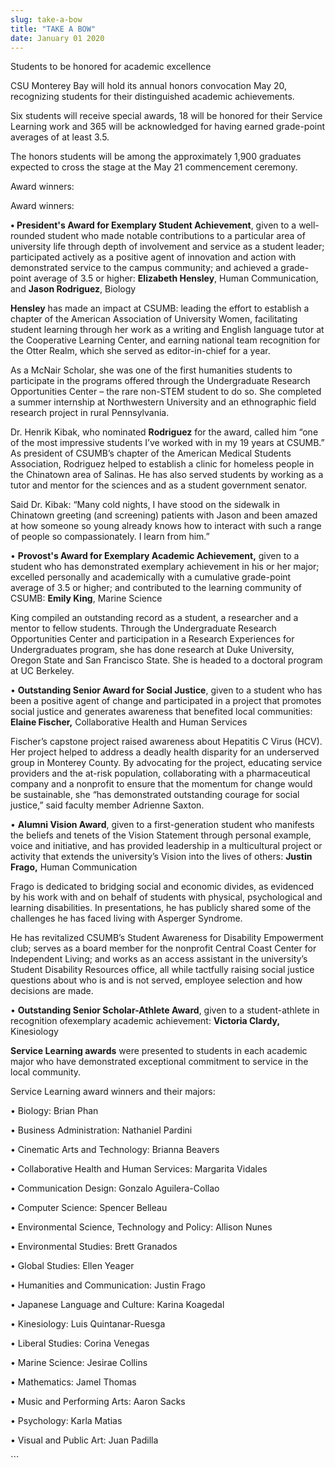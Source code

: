 ```yaml
---
slug: take-a-bow
title: "TAKE A BOW"
date: January 01 2020
---
```


 
<p>Students to be honored for academic excellence</p>
<p>
  CSU Monterey Bay will hold its annual honors convocation May 20, recognizing
  students for their distinguished academic achievements.
</p>
<p>
  Six students will receive special awards, 18 will be honored for their Service
  Learning work and 365 will be acknowledged for having earned grade-point
  averages of at least 3.5.
</p>
<p>
  The honors students will be among the approximately 1,900 graduates expected
  to cross the stage at the May 21 commencement ceremony.
</p>
<p>Award winners:</p>
<p>Award winners:</p>
<p>
  <strong>• President's Award for Exemplary Student Achievement</strong>, given
  to a well-rounded student who made notable contributions to a particular area
  of university life through depth of involvement and service as a student
  leader; participated actively as a positive agent of innovation and action
  with demonstrated service to the campus community; and achieved a grade-point
  average of 3.5 or higher: <strong>Elizabeth Hensley</strong>, Human
  Communication, and <strong>Jason Rodriguez</strong>, Biology
</p>
<p>
  <strong>Hensley</strong> has made an impact at CSUMB: leading the effort to
  establish a chapter of the American Association of University Women,
  facilitating student learning through her work as a writing and English
  language tutor at the Cooperative Learning Center, and earning national team
  recognition for the Otter Realm, which she served as editor-in-chief for a
  year.
</p>
<p>
  As a McNair Scholar, she was one of the first humanities students to
  participate in the programs offered through the Undergraduate Research
  Opportunities Center – the rare non-STEM student to do so. She completed a
  summer internship at Northwestern University and an ethnographic field
  research project in rural Pennsylvania.
</p>
<p>
  Dr. Henrik Kibak, who nominated <strong>Rodriguez</strong> for the award,
  called him “one of the most impressive students I’ve worked with in my 19
  years at CSUMB.” As president of CSUMB’s chapter of the American Medical
  Students Association, Rodriguez helped to establish a clinic for homeless
  people in the Chinatown area of Salinas. He has also served students by
  working as a tutor and mentor for the sciences and as a student government
  senator.
</p>
<p>
  Said Dr. Kibak: “Many cold nights, I have stood on the sidewalk in Chinatown
  greeting (and screening) patients with Jason and been amazed at how someone so
  young already knows how to interact with such a range of people so
  compassionately. I learn from him.”
</p>
<p>
  • <strong>Provost's Award for Exemplary Academic Achievement,</strong> given
  to a student who has demonstrated exemplary achievement in his or her major;
  excelled personally and academically with a cumulative grade-point average of
  3.5 or higher; and contributed to the learning community of CSUMB:
  <strong>Emily King</strong>, Marine Science
</p>
<p>
  King compiled an outstanding record as a student, a researcher and a mentor to
  fellow students. Through the Undergraduate Research Opportunities Center and
  participation in a Research Experiences for Undergraduates program, she has
  done research at Duke University, Oregon State and San Francisco State. She is
  headed to a doctoral program at UC Berkeley.
</p>
<p>
  • <strong>Outstanding Senior Award for Social Justice</strong>, given to a
  student who has been a positive agent of change and participated in a project
  that promotes social justice and generates awareness that benefited local
  communities: <strong>Elaine Fischer,</strong> Collaborative Health and Human
  Services
</p>
<p>
  Fischer’s capstone project raised awareness about Hepatitis C Virus (HCV). Her
  project helped to address a deadly health disparity for an underserved group
  in Monterey County. By advocating for the project, educating service providers
  and the at-risk population, collaborating with a pharmaceutical company and a
  nonprofit to ensure that the momentum for change would be sustainable, she
  “has demonstrated outstanding courage for social justice,” said faculty member
  Adrienne Saxton.
</p>
<p>
  • <strong>Alumni Vision Award</strong>, given to a first-generation student
  who manifests the beliefs and tenets of the Vision Statement through personal
  example, voice and initiative, and has provided leadership in a multicultural
  project or activity that extends the university’s Vision into the lives of
  others: <strong>Justin Frago,</strong> Human Communication
</p>
<p>
  Frago is dedicated to bridging social and economic divides, as evidenced by
  his work with and on behalf of students with physical, psychological and
  learning disabilities. In presentations, he has publicly shared some of the
  challenges he has faced living with Asperger Syndrome.
</p>
<p>
  He has revitalized CSUMB’s Student Awareness for Disability Empowerment club;
  serves as a board member for the nonprofit Central Coast Center for
  Independent Living; and works as an access assistant in the university’s
  Student Disability Resources office, all while tactfully raising social
  justice questions about who is and is not served, employee selection and how
  decisions are made.
</p>
<p>
  • <strong>Outstanding Senior Scholar-Athlete Award</strong>, given to a
  student-athlete in recognition ofexemplary academic achievement:
  <strong>Victoria Clardy,</strong> Kinesiology
</p>
<p>
  <strong>Service Learning awards</strong> were presented to students in each
  academic major who have demonstrated exceptional commitment to service in the
  local community.
</p>
<p>Service Learning award winners and their majors:</p>
<p>• Biology: Brian Phan</p>
<p>• Business Administration: Nathaniel Pardini</p>
<p>• Cinematic Arts and Technology: Brianna Beavers</p>
<p>• Collaborative Health and Human Services: Margarita Vidales</p>
<p>• Communication Design: Gonzalo Aguilera-Collao</p>
<p>• Computer Science: Spencer Belleau</p>
<p>• Environmental Science, Technology and Policy: Allison Nunes</p>
<p>• Environmental Studies: Brett Granados</p>
<p>• Global Studies: Ellen Yeager</p>
<p>• Humanities and Communication: Justin Frago</p>
<p>• Japanese Language and Culture: Karina Koagedal</p>
<p>• Kinesiology: Luis Quintanar-Ruesga</p>
<p>• Liberal Studies: Corina Venegas</p>
<p>• Marine Science: Jesirae Collins</p>
<p>• Mathematics: Jamel Thomas</p>
<p>• Music and Performing Arts: Aaron Sacks</p>
<p>• Psychology: Karla Matias</p>
<p>• Visual and Public Art: Juan Padilla</p>
```
